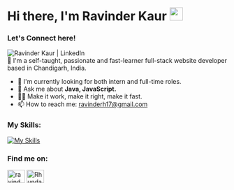  
#  Hi there, I'm Ravinder Kaur </a><img src="https://media.giphy.com/media/hvRJCLFzcasrR4ia7z/giphy.gif" width="30px" height="30px">
### Let's Connect here!
<a href="http://linkedin.com/in/ravinder-kaur001">
  <img align="left" alt="Ravinder Kaur | LinkedIn"
    src="https://img.shields.io/badge/linkedin-%230077B5.svg?&style=for-the-badge&logo=linkedin&logoColor=white" />
</a>

<br/> 
🔭 I'm a self-taught, passionate and fast-learner full-stack website developer based in Chandigarh, India.

- 👭 I'm currently looking for both intern and full-time roles.
- 💬 Ask me about **Java, JavaScript.**
- 👩‍💻 Make it work, make it right, make it fast.
- 📫 How to reach me: ravinderh17@gmail.com
  
  
### My Skills:
[![My Skills](https://skillicons.dev/icons?i=java,py,react,js,materialui,mysql,mongodb,nodejs,vscode,wordpress)](https://skillicons.dev)

### Find me on:

<p align="left">
<a href="https://www.linkedin.com/in/ravinder-kaur001" target="blank"><img align="center" src="https://raw.githubusercontent.com/rahuldkjain/github-profile-readme-generator/master/src/images/icons/Social/linked-in-alt.svg" alt="ravinder-kaur001" height="30" width="40" /></a>
 <a href="https://leetcode.com/Rhundal0917/" target="blank"><img align="center" src="https://raw.githubusercontent.com/rahuldkjain/github-profile-readme-generator/master/src/images/icons/Social/leet-code.svg" alt="Rhundal0917" height="30" width="40" /></a> 
</p>
<!--
**ravinderh17/ravinderh17** is a ✨ _special_ ✨ repository because its `README.md` (this file) appears on your GitHub profile.

Here are some ideas to get you started:

- 🔭 I’m currently working on ...
- 🌱 I’m currently learning ...
- 👯 I’m looking to collaborate on ...
- 🤔 I’m looking for help with ...
- 💬 Ask me about ...
- 📫 How to reach me: ...
- 😄 Pronouns: ...
- ⚡ Fun fact: ...
-->
